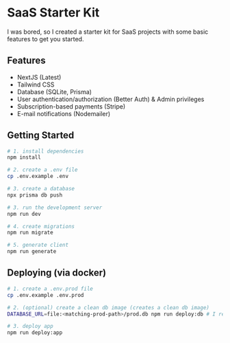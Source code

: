 # SaaS Starter Kit

I was bored, so I created a starter kit for SaaS projects with some basic features to get you started.

## Features

- NextJS (Latest)
- Tailwind CSS
- Database (SQLite, Prisma)
- User authentication/authorization (Better Auth) & Admin privileges
- Subscription-based payments (Stripe)
- E-mail notifications (Nodemailer)

## Getting Started

```sh
# 1. install dependencies
npm install

# 2. create a .env file
cp .env.example .env

# 3. create a database
npx prisma db push

# 3. run the development server
npm run dev

# 4. create migrations
npm run migrate

# 5. generate client
npm run generate
```

## Deploying (via docker)

```sh
# 1. create a .env.prod file
cp .env.example .env.prod

# 2. (optional) create a clean db image (creates a clean db image)
DATABASE_URL=file:<matching-prod-path>/prod.db npm run deploy:db # I recommend $PWD/data/prod.db

# 3. deploy app
npm run deploy:app
```
